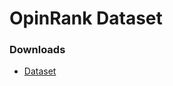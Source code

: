 # OpinRank Dataset

### Downloads
- [Dataset](https://github.com/kavgan/OpinRank/blob/master/OpinRankDatasetWithJudgments.zip)
 

